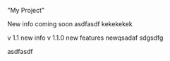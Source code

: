 "My Project"
 
New info coming soon
asdfasdf
kekekekek

v 1.1 new info
v 1.1.0 new features
newqsadaf
sdgsdfg

asdfasdf